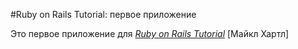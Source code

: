 #Ruby on Rails Tutorial: первое приложение

Это первое приложение для
 [*Ruby on Rails Tutorial*](http://railstutorial.org/)
  [Майкл Хартл]
